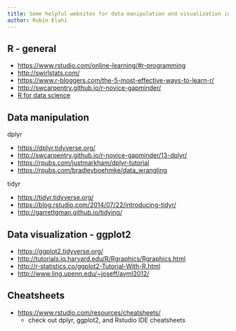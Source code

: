 ```yaml
---
title: Some helpful websites for data manipulation and visualization in R
author: Robin Elahi
---
```


## R - general

  - <https://www.rstudio.com/online-learning/#r-programming>
  - <http://swirlstats.com/> 
  - <https://www.r-bloggers.com/the-5-most-effective-ways-to-learn-r/>
  - <http://swcarpentry.github.io/r-novice-gapminder/>
  - [R for data science](http://r4ds.had.co.nz/)


## Data manipulation

dplyr

  - <https://dplyr.tidyverse.org/>
  - <http://swcarpentry.github.io/r-novice-gapminder/13-dplyr/>
  - <https://rpubs.com/justmarkham/dplyr-tutorial>
  - <https://rpubs.com/bradleyboehmke/data_wrangling>

tidyr

  - <https://tidyr.tidyverse.org/>
  - <https://blog.rstudio.com/2014/07/22/introducing-tidyr/>
  - <http://garrettgman.github.io/tidying/>

  
## Data visualization - ggplot2

  - <https://ggplot2.tidyverse.org/>
  - <http://tutorials.iq.harvard.edu/R/Rgraphics/Rgraphics.html>
  - <http://r-statistics.co/ggplot2-Tutorial-With-R.html>
  - <http://www.ling.upenn.edu/~joseff/avml2012/>


## Cheatsheets

  - <https://www.rstudio.com/resources/cheatsheets/>
    - check out dplyr, ggplot2, and Rstudio IDE cheatsheets
